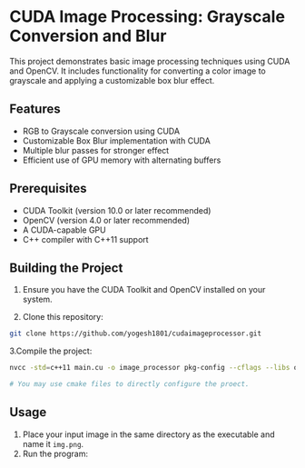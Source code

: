 # CUDA Image Processing: Grayscale Conversion and Blur

This project demonstrates basic image processing techniques using CUDA and OpenCV. It includes functionality for converting a color image to grayscale and applying a customizable box blur effect.

## Features

- RGB to Grayscale conversion using CUDA
- Customizable Box Blur implementation with CUDA
- Multiple blur passes for stronger effect
- Efficient use of GPU memory with alternating buffers

## Prerequisites

- CUDA Toolkit (version 10.0 or later recommended)
- OpenCV (version 4.0 or later recommended)
- A CUDA-capable GPU
- C++ compiler with C++11 support

## Building the Project

1. Ensure you have the CUDA Toolkit and OpenCV installed on your system.

2. Clone this repository:
```sh
git clone https://github.com/yogesh1801/cudaimageprocessor.git
```

3.Compile the project:
```sh
nvcc -std=c++11 main.cu -o image_processor pkg-config --cflags --libs opencv4

# You may use cmake files to directly configure the proect.
```

## Usage
1. Place your input image in the same directory as the executable and name it `img.png`.
2. Run the program: